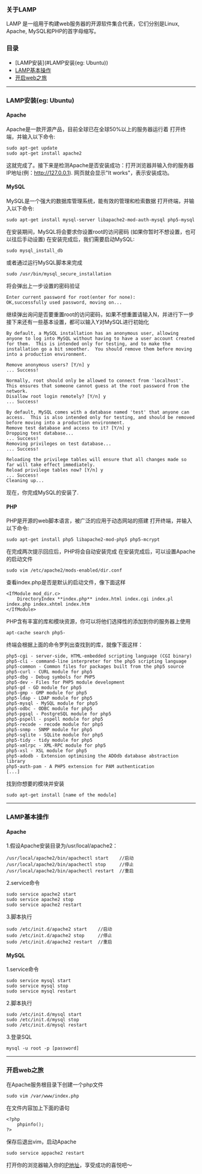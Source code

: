 ### 关于LAMP
LAMP 是一组用于构建web服务器的开源软件集合代表，它们分别是Linux, Apache, MySQL和PHP的首字母缩写。

### 目录
* [LAMP安装](#LAMP安装(eg: Ubuntu))
* [LAMP基本操作](#LAMP基本操作)
* [开启web之旅](#开启web之旅)

-----------------------------------------------------------------
### LAMP安装(eg: Ubuntu)
#### Apache
Apache是一款开源产品，目前全球已在全球50%以上的服务器运行着
打开终端，并输入以下命令:
``` 
sudo apt-get update
sudo apt-get install apache2
```
这就完成了。接下来是检测Apache是否安装成功：打开浏览器并输入你的服务器IP地址(例：http://127.0.0.1). 网页就会显示"It works"，表示安装成功。

#### MySQL
MySQL是一个强大的数据库管理系统，能有效的管理和检索数据
打开终端，并输入以下命令:
```
sudo apt-get install mysql-server libapache2-mod-auth-mysql php5-mysql
```
在安装期间，MySQL将会要求你设置root的访问密码 (如果你暂时不想设置，也可以往后手动设置)
在安装完成后，我们需要启动MySQL:
```
sudo mysql_install_db
```
或者通过运行MySQL脚本来完成
```
sudo /usr/bin/mysql_secure_installation
```
将会弹出上一步设置的密码验证
```
Enter current password for root(enter for none):
OK,successfully used password, moving on...
```
继续弹出询问是否要重置root的访问密码，如果不想重置请输入N，并进行下一步
接下来还有一些基本设置，都可以输入Y对MySQL进行初始化
```
By default, a MySQL installation has an anonymous user, allowing anyone to log into MySQL without having to have a user account created for them.  This is intended only for testing, and to make the installation go a bit smoother.  You should remove them before moving into a production environment.

Remove anonymous users? [Y/n] y
... Success!

Normally, root should only be allowed to connect from 'localhost'. This ensures that someone cannot guess at the root password from the network.
Disallow root login remotely? [Y/n] y
... Success!

By default, MySQL comes with a database named 'test' that anyone can access.  This is also intended only for testing, and should be removed before moving into a production environment.
Remove test database and access to it? [Y/n] y
Dropping test database...
... Success!
Removing privileges on test database...
... Success!

Reloading the privilege tables will ensure that all changes made so far will take effect immediately.
Reload privilege tables now? [Y/n] y
... Success!
Cleaning up...
```
现在，你完成MySQL的安装了.

#### PHP
PHP是开源的web脚本语言，被广泛的应用于动态网站的搭建
打开终端，并输入以下命令:
```
sudo apt-get install php5 libapache2-mod-php5 php5-mcrypt
```
在完成两次提示回应后，PHP将会自动安装完成
在安装完成后，可以设置Apache的启动文件
```
sudo vim /etc/apache2/mods-enabled/dir.conf
```
查看index.php是否是默认的启动文件，像下面这样
```
<IfModule mod_dir.c>
	DirectoryIndex **index.php** index.html index.cgi index.pl index.php index.xhtml index.htm
</IfModule>
```
PHP含有丰富的库和模块资源，你可以将他们选择性的添加到你的服务器上使用
```
apt-cache search php5-
```
终端会根据上面的命令罗列出查找到的库，就像下面这样：
```
php5-cgi - server-side, HTML-embedded scripting language (CGI binary)
php5-cli - command-line interpreter for the php5 scripting language
php5-common - Common files for packages built from the php5 source
php5-curl - CURL module for php5
php5-dbg - Debug symbols for PHP5
php5-dev - Files for PHP5 module development
php5-gd - GD module for php5
php5-gmp - GMP module for php5
php5-ldap - LDAP module for php5
php5-mysql - MySQL module for php5
php5-odbc - ODBC module for php5
php5-pgsql - PostgreSQL module for php5
php5-pspell - pspell module for php5
php5-recode - recode module for php5
php5-snmp - SNMP module for php5
php5-sqlite - SQLite module for php5
php5-tidy - tidy module for php5
php5-xmlrpc - XML-RPC module for php5
php5-xsl - XSL module for php5
php5-adodb - Extension optimising the ADOdb database abstraction library
php5-auth-pam - A PHP5 extension for PAM authentication
[...]
```
找到你想要的模块并安装
```
sudo apt-get install [name of the module]
```

------------------------------------------------------------------
### LAMP基本操作
#### Apache
1.假设Apache安装目录为/usr/local/apache2：
```
/usr/local/apache2/bin/apachectl start    //启动
/usr/local/apache2/bin/apachectl stop     //停止
/usr/local/apache2/bin/apachectl restart  //重启 
```
2.service命令
```
sudo service apache2 start
sudo service apache2 stop
sudo service apache2 restart
```
3.脚本执行
```
sudo /etc/init.d/apache2 start    //启动
sudo /etc/init.d/apache2 stop     //停止
sudo /etc/init.d/apache2 restart  //重启
```
#### MySQL
1.service命令
```
sudo service mysql start
sudo service mysql stop
sudo service mysql restart
```
2.脚本执行
```
sudo /etc/init.d/mysql start
sudo /etc/init.d/mysql stop
sudo /etc/init.d/mysql restart
```
3.登录SQL
```
mysql -u root -p [password]
```

--------------------------------------------------------------
### 开启web之旅
在Apache服务根目录下创建一个php文件
```
sudo vim /var/www/index.php
```
在文件内容加上下面的语句
```
<?php
	phpinfo();
?>
```
保存后退出vim，启动Apache
```
sudo service appache2 restart
```
打开你的浏览器输入你的[IP地址](http://127.0.0.1)，享受成功的喜悦吧～